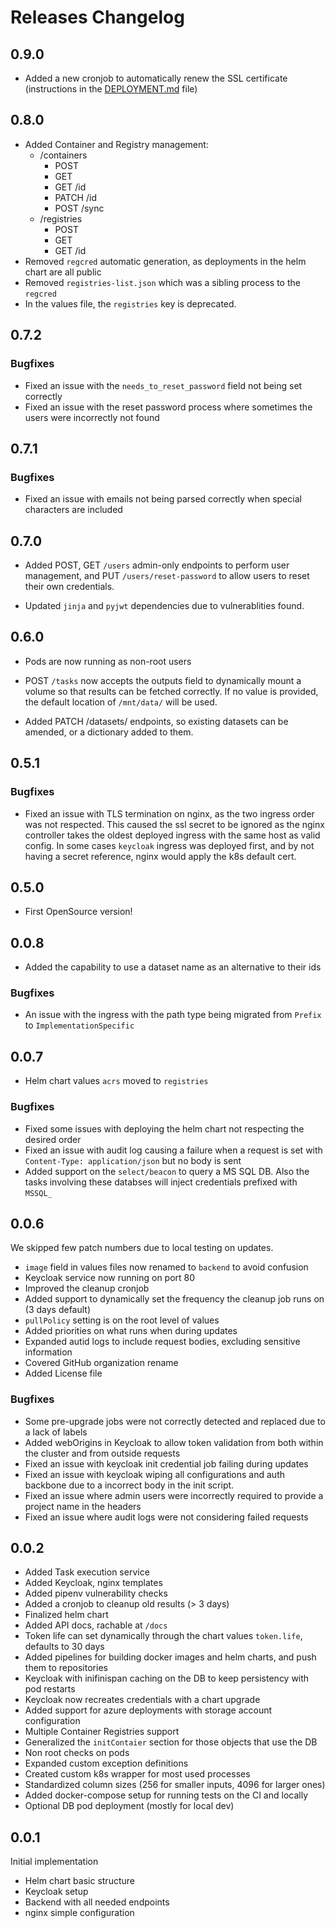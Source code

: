 # Releases Changelog

## 0.9.0
- Added a new cronjob to automatically renew the SSL certificate (instructions in the [DEPLOYMENT.md](./DEPLOYMENT.md) file)

## 0.8.0
- Added Container and Registry management:
    - /containers
        - POST
        - GET
        - GET /id
        - PATCH /id
        - POST /sync
    - /registries
        - POST
        - GET
        - GET /id
- Removed `regcred` automatic generation, as deployments in the helm chart are all public
- Removed `registries-list.json` which was a sibling process to the `regcred`
- In the values file, the `registries` key is deprecated.

## 0.7.2
### Bugfixes
- Fixed an issue with the `needs_to_reset_password` field not being set correctly
- Fixed an issue with the reset password process where sometimes the users were incorrectly not found

## 0.7.1
### Bugfixes
- Fixed an issue with emails not being parsed correctly when special characters are included

## 0.7.0
- Added POST, GET `/users` admin-only endpoints to perform user management, and PUT `/users/reset-password` to allow users to reset their own credentials.

- Updated `jinja` and `pyjwt` dependencies due to vulnerablities found.

## 0.6.0
- Pods are now running as non-root users

- POST `/tasks` now accepts the outputs field to dynamically mount a volume so that results can be fetched correctly. If no value is provided, the default location of `/mnt/data/` will be used.

- Added PATCH /datasets/<id> endpoints, so existing datasets can be amended, or a dictionary added to them.

## 0.5.1
### Bugfixes
- Fixed an issue with TLS termination on nginx, as the two ingress order was not respected. This caused the ssl secret to be ignored as the nginx controller takes the oldest deployed ingress with the same host as valid config. In some cases `keycloak` ingress was deployed first, and by not having a secret reference, nginx would apply the k8s default cert.

## 0.5.0

- First OpenSource version!

## 0.0.8

- Added the capability to use a dataset name as an alternative to their ids

### Bugfixes

- An issue with the ingress with the path type being migrated from `Prefix` to `ImplementationSpecific`


## 0.0.7

- Helm chart values `acrs` moved to `registries`

### Bugfixes

- Fixed some issues with deploying the helm chart not respecting the desired order
- Fixed an issue with audit log causing a failure  when a request is set with `Content-Type: application/json` but no body is sent
- Added support on the `select/beacon` to query a MS SQL DB. Also the tasks involving these databses will inject credentials prefixed with `MSSQL_`


## 0.0.6

We skipped few patch numbers due to local testing on updates.

- `image` field in values files now renamed to `backend` to avoid confusion
- Keycloak service now running on port 80
- Improved the cleanup cronjob
- Added support to dynamically set the frequency the cleanup job runs on (3 days default)
- `pullPolicy` setting is on the root level of values
- Added priorities on what runs when during updates
- Expanded autid logs to include request bodies, excluding sensitive information
- Covered GitHub organization rename
- Added License file

### Bugfixes

- Some pre-upgrade jobs were not correctly detected and replaced due to a lack of labels
- Added webOrigins in Keycloak to allow token validation from both within the cluster and from outside requests
- Fixed an issue with keycloak init credential job failing during updates
- Fixed an issue with keycloak wiping all configurations and auth backbone due to a incorrect body in the init script.
- Fixed an issue where admin users were incorrectly required to provide a project name in the headers
- Fixed an issue where audit logs were not considering failed requests


## 0.0.2

- Added Task execution service
- Added Keycloak, nginx templates
- Added pipenv vulnerability checks
- Added a cronjob to cleanup old results (> 3 days)
- Finalized helm chart
- Added API docs, rachable at `/docs`
- Token life can set dynamically through the chart values `token.life`, defaults to 30 days
- Added pipelines for building docker images and helm charts, and push them to repositories
- Keycloak with inifinispan caching on the DB to keep persistency with pod restarts
- Keycloak now recreates credentials with a chart upgrade
- Added support for azure deployments with storage account configuration
- Multiple Container Registries support
- Generalized the `initContaier` section for those objects that use the DB
- Non root checks on pods
- Expanded custom exception definitions
- Created custom k8s wrapper for most used processes
- Standardized column sizes (256 for smaller inputs, 4096 for larger ones)
- Added docker-compose setup for running tests on the CI and locally
- Optional DB pod deployment (mostly for local dev)


## 0.0.1

Initial implementation
- Helm chart basic structure
- Keycloak setup
- Backend with all needed endpoints
- nginx simple configuration
